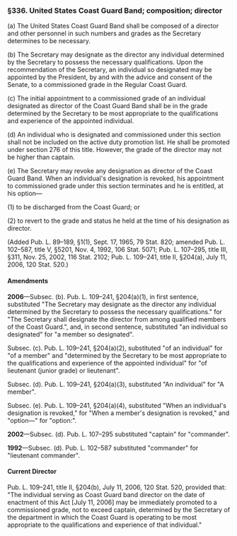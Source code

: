 ### §336. United States Coast Guard Band; composition; director ###

(a) The United States Coast Guard Band shall be composed of a director and other personnel in such numbers and grades as the Secretary determines to be necessary.

(b) The Secretary may designate as the director any individual determined by the Secretary to possess the necessary qualifications. Upon the recommendation of the Secretary, an individual so designated may be appointed by the President, by and with the advice and consent of the Senate, to a commissioned grade in the Regular Coast Guard.

(c) The initial appointment to a commissioned grade of an individual designated as director of the Coast Guard Band shall be in the grade determined by the Secretary to be most appropriate to the qualifications and experience of the appointed individual.

(d) An individual who is designated and commissioned under this section shall not be included on the active duty promotion list. He shall be promoted under section 276 of this title. However, the grade of the director may not be higher than captain.

(e) The Secretary may revoke any designation as director of the Coast Guard Band. When an individual's designation is revoked, his appointment to commissioned grade under this section terminates and he is entitled, at his option—

(1) to be discharged from the Coast Guard; or

(2) to revert to the grade and status he held at the time of his designation as director.

(Added Pub. L. 89–189, §1(1), Sept. 17, 1965, 79 Stat. 820; amended Pub. L. 102–587, title V, §5201, Nov. 4, 1992, 106 Stat. 5071; Pub. L. 107–295, title III, §311, Nov. 25, 2002, 116 Stat. 2102; Pub. L. 109–241, title II, §204(a), July 11, 2006, 120 Stat. 520.)

#### Amendments ####

**2006**—Subsec. (b). Pub. L. 109–241, §204(a)(1), in first sentence, substituted "The Secretary may designate as the director any individual determined by the Secretary to possess the necessary qualifications." for "The Secretary shall designate the director from among qualified members of the Coast Guard.", and, in second sentence, substituted "an individual so designated" for "a member so designated".

Subsec. (c). Pub. L. 109–241, §204(a)(2), substituted "of an individual" for "of a member" and "determined by the Secretary to be most appropriate to the qualifications and experience of the appointed individual" for "of lieutenant (junior grade) or lieutenant".

Subsec. (d). Pub. L. 109–241, §204(a)(3), substituted "An individual" for "A member".

Subsec. (e). Pub. L. 109–241, §204(a)(4), substituted "When an individual's designation is revoked," for "When a member's designation is revoked," and "option—" for "option:".

**2002**—Subsec. (d). Pub. L. 107–295 substituted "captain" for "commander".

**1992**—Subsec. (d). Pub. L. 102–587 substituted "commander" for "lieutenant commander".

#### Current Director ####

Pub. L. 109–241, title II, §204(b), July 11, 2006, 120 Stat. 520, provided that: "The individual serving as Coast Guard band director on the date of enactment of this Act [July 11, 2006] may be immediately promoted to a commissioned grade, not to exceed captain, determined by the Secretary of the department in which the Coast Guard is operating to be most appropriate to the qualifications and experience of that individual."